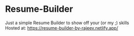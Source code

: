 # Resume-Builder
Just a simple Resume Builder to show off your (or my ;) skills<br>
Hosted at: https://resume-builder-by-rajeev.netlify.app/
